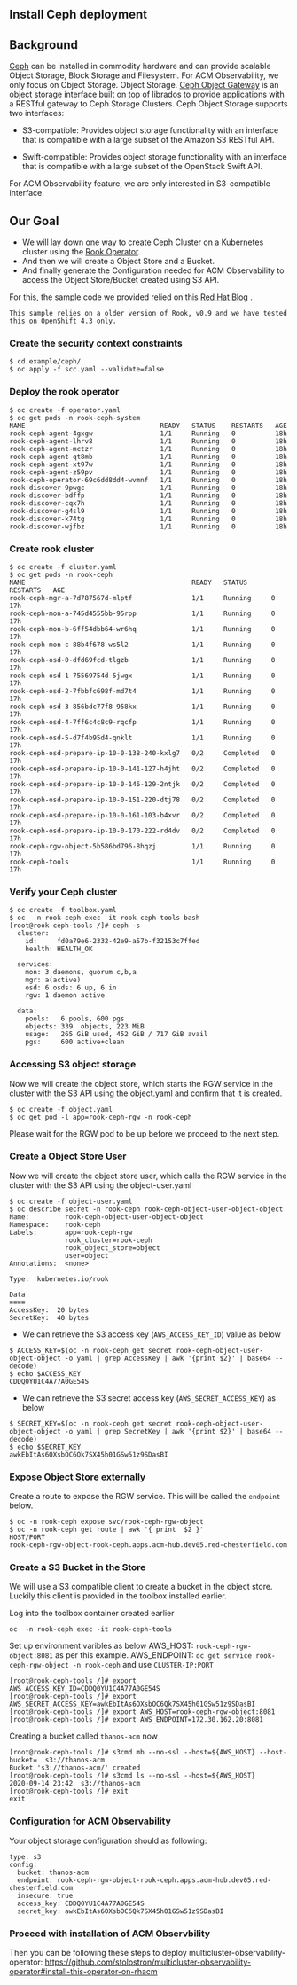 ## Install Ceph deployment

## Background
[Ceph](https://docs.ceph.com/en/latest/start/intro/) can be installed in commodity hardware and can provide scalable Object Storage, Block Storage and Filesystem. For ACM Observability, we only focus on Object Storage. Object Storage. [Ceph Object Gateway](https://docs.ceph.com/en/latest/radosgw/) is an object storage interface built on top of librados to provide applications with a RESTful gateway to Ceph Storage Clusters. Ceph Object Storage supports two interfaces:
- S3-compatible: Provides object storage functionality with an interface that is compatible with a large subset of the Amazon S3 RESTful API.

- Swift-compatible: Provides object storage functionality with an interface that is compatible with a large subset of the OpenStack Swift API.

For ACM Observability feature, we are only interested in S3-compatible interface.

## Our Goal
- We will lay down one way to create Ceph Cluster on a Kubernetes cluster using the [Rook Operator](https://rook.io/docs/rook/v0.9/ceph-object.html). 
- And then we will create a Object Store and a Bucket. 
- And finally generate the Configuration needed for ACM Observability to access the Object Store/Bucket created using S3 API.

For this, the sample code we provided relied on this [Red Hat Blog](https://medium.com/@karansingh010/rook-ceph-deployment-on-openshift-4-2b34dfb6a442) . 

`This sample relies on a older version of Rook, v0.9 and we have tested this on OpenShift 4.3 only.`

### Create the security context constraints

```
$ cd example/ceph/
$ oc apply -f scc.yaml --validate=false
```

### Deploy the rook operator

```
$ oc create -f operator.yaml
$ oc get pods -n rook-ceph-system
NAME                                  READY   STATUS    RESTARTS   AGE
rook-ceph-agent-4gxgw                 1/1     Running   0          18h
rook-ceph-agent-lhrv8                 1/1     Running   0          18h
rook-ceph-agent-mctzr                 1/1     Running   0          18h
rook-ceph-agent-qt8mb                 1/1     Running   0          18h
rook-ceph-agent-xt97w                 1/1     Running   0          18h
rook-ceph-agent-z59pv                 1/1     Running   0          18h
rook-ceph-operator-69c6dd8dd4-wvmnf   1/1     Running   0          18h
rook-discover-9pwgc                   1/1     Running   0          18h
rook-discover-bdffp                   1/1     Running   0          18h
rook-discover-cqx7h                   1/1     Running   0          18h
rook-discover-g4sl9                   1/1     Running   0          18h
rook-discover-k74tg                   1/1     Running   0          18h
rook-discover-wjfbz                   1/1     Running   0          18h
```

### Create rook cluster

```
$ oc create -f cluster.yaml
$ oc get pods -n rook-ceph
NAME                                          READY   STATUS      RESTARTS   AGE
rook-ceph-mgr-a-7d787567d-mlptf               1/1     Running     0          17h
rook-ceph-mon-a-745d4555bb-95rpp              1/1     Running     0          17h
rook-ceph-mon-b-6ff54dbb64-wr6hq              1/1     Running     0          17h
rook-ceph-mon-c-88b4f678-ws5l2                1/1     Running     0          17h
rook-ceph-osd-0-dfd69fcd-tlgzb                1/1     Running     0          17h
rook-ceph-osd-1-75569754d-5jwgx               1/1     Running     0          17h
rook-ceph-osd-2-7fbbfc698f-md7t4              1/1     Running     0          17h
rook-ceph-osd-3-856bdc77f8-958kx              1/1     Running     0          17h
rook-ceph-osd-4-7ff6c4c8c9-rqcfp              1/1     Running     0          17h
rook-ceph-osd-5-d7f4b95d4-qnklt               1/1     Running     0          17h
rook-ceph-osd-prepare-ip-10-0-138-240-kxlg7   0/2     Completed   0          17h
rook-ceph-osd-prepare-ip-10-0-141-127-h4jht   0/2     Completed   0          17h
rook-ceph-osd-prepare-ip-10-0-146-129-2ntjk   0/2     Completed   0          17h
rook-ceph-osd-prepare-ip-10-0-151-220-dtj78   0/2     Completed   0          17h
rook-ceph-osd-prepare-ip-10-0-161-103-b4xvr   0/2     Completed   0          17h
rook-ceph-osd-prepare-ip-10-0-170-222-rd4dv   0/2     Completed   0          17h
rook-ceph-rgw-object-5b586bd796-8hqzj         1/1     Running     0          17h
rook-ceph-tools                               1/1     Running     0          17h
```

### Verify your Ceph cluster

```
$ oc create -f toolbox.yaml
$ oc  -n rook-ceph exec -it rook-ceph-tools bash
[root@rook-ceph-tools /]# ceph -s
  cluster:
    id:     fd0a79e6-2332-42e9-a57b-f32153c7ffed
    health: HEALTH_OK

  services:
    mon: 3 daemons, quorum c,b,a
    mgr: a(active)
    osd: 6 osds: 6 up, 6 in
    rgw: 1 daemon active

  data:
    pools:   6 pools, 600 pgs
    objects: 339  objects, 223 MiB
    usage:   265 GiB used, 452 GiB / 717 GiB avail
    pgs:     600 active+clean
```

### Accessing S3 object storage
Now we will create the object store, which starts the RGW service in the cluster with the S3 API using the object.yaml and confirm that it is created.

```
$ oc create -f object.yaml
$ oc get pod -l app=rook-ceph-rgw -n rook-ceph

```
Please wait for the RGW pod to be up before we proceed to the next step. 

### Create a Object Store User
Now we will create the object store user, which calls the RGW service in the cluster with the S3 API using the object-user.yaml

```
$ oc create -f object-user.yaml
$ oc describe secret -n rook-ceph rook-ceph-object-user-object-object
Name:         rook-ceph-object-user-object-object
Namespace:    rook-ceph
Labels:       app=rook-ceph-rgw
              rook_cluster=rook-ceph
              rook_object_store=object
              user=object
Annotations:  <none>

Type:  kubernetes.io/rook

Data
====
AccessKey:  20 bytes
SecretKey:  40 bytes

```

- We can retrieve the S3 access key (`AWS_ACCESS_KEY_ID`) value as below

```
$ ACCESS_KEY=$(oc -n rook-ceph get secret rook-ceph-object-user-object-object -o yaml | grep AccessKey | awk '{print $2}' | base64 --decode)
$ echo $ACCESS_KEY
CDDQ0YU1C4A77A0GE54S
```

- We can retrieve the S3 secret access key (`AWS_SECRET_ACCESS_KEY`) as below

```
$ SECRET_KEY=$(oc -n rook-ceph get secret rook-ceph-object-user-object-object -o yaml | grep SecretKey | awk '{print $2}' | base64 --decode)
$ echo $SECRET_KEY
awkEbItAs6OXsbOC6Qk7SX45h01GSw51z9SDasBI
```

### Expose Object Store externally
Create a route to expose the RGW service. This will be called the `endpoint` below.

```
$ oc -n rook-ceph expose svc/rook-ceph-rgw-object
$ oc -n rook-ceph get route | awk '{ print  $2 }'
HOST/PORT
rook-ceph-rgw-object-rook-ceph.apps.acm-hub.dev05.red-chesterfield.com
```

### Create a S3 Bucket in the Store
We will use a S3 compatible client to create a bucket in the object store. Luckily this client is provided in the toolbox installed earlier. 

Log into the toolbox container created earlier

```
oc  -n rook-ceph exec -it rook-ceph-tools                               

```
Set up environment varibles as below
AWS_HOST: `rook-ceph-rgw-object:8081` as per this example.
AWS_ENDPOINT: `oc get service rook-ceph-rgw-object -n rook-ceph` and use `CLUSTER-IP:PORT`

```
[root@rook-ceph-tools /]# export AWS_ACCESS_KEY_ID=CDDQ0YU1C4A77A0GE54S
[root@rook-ceph-tools /]# export AWS_SECRET_ACCESS_KEY=awkEbItAs6OXsbOC6Qk7SX45h01GSw51z9SDasBI
[root@rook-ceph-tools /]# export AWS_HOST=rook-ceph-rgw-object:8081
[root@rook-ceph-tools /]# export AWS_ENDPOINT=172.30.162.20:8081
```

Creating a bucket called `thanos-acm` now
```
[root@rook-ceph-tools /]# s3cmd mb --no-ssl --host=${AWS_HOST} --host-bucket=  s3://thanos-acm
Bucket 's3://thanos-acm/' created
[root@rook-ceph-tools /]# s3cmd ls --no-ssl --host=${AWS_HOST}
2020-09-14 23:42  s3://thanos-acm
[root@rook-ceph-tools /]# exit
exit

```

### Configuration for ACM Observability

Your object storage configuration should as following:

```
type: s3
config:
  bucket: thanos-acm
  endpoint: rook-ceph-rgw-object-rook-ceph.apps.acm-hub.dev05.red-chesterfield.com
  insecure: true
  access_key: CDDQ0YU1C4A77A0GE54S
  secret_key: awkEbItAs6OXsbOC6Qk7SX45h01GSw51z9SDasBI
```

### Proceed with installation of ACM Observbility
Then you can be following these steps to deploy multicluster-observability-operator: https://github.com/stolostron/multicluster-observability-operator#install-this-operator-on-rhacm